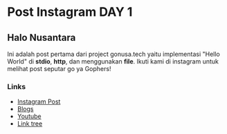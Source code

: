 # Post Instagram DAY 1

## Halo Nusantara

Ini adalah post pertama dari project gonusa.tech yaitu implementasi "Hello World" di **stdio**, **http**, dan menggunakan **file**.
Ikuti kami di instagram untuk melihat post seputar go ya Gophers!

### Links

- [Instagram Post](https://instagram.com/gonusa.tech/)
- [Blogs](https://gonusa.tech/blogs/halo-nusantara)
- [Youtube](https://www.youtube.com/channel/UCck6V2MUKJScX10p3GLqWsg)
- [Link tree](https://gonusa.tech/links)

